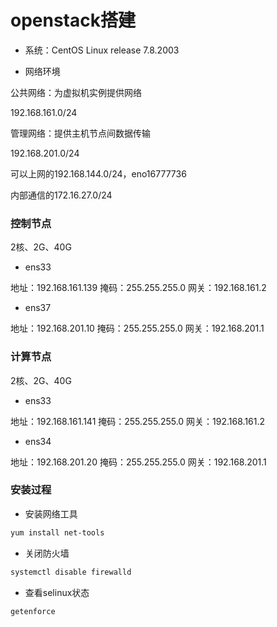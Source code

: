 # openstack搭建


* 系统：CentOS Linux release 7.8.2003

* 网络环境

公共网络：为虚拟机实例提供网络

192.168.161.0/24

管理网络：提供主机节点间数据传输

192.168.201.0/24


可以上网的192.168.144.0/24，eno16777736


内部通信的172.16.27.0/24


### 控制节点

2核、2G、40G

* ens33

地址：192.168.161.139
掩码：255.255.255.0
网关：192.168.161.2

* ens37

地址：192.168.201.10
掩码：255.255.255.0
网关：192.168.201.1


### 计算节点

2核、2G、40G

* ens33

地址：192.168.161.141
掩码：255.255.255.0
网关：192.168.161.2

* ens34

地址：192.168.201.20
掩码：255.255.255.0
网关：192.168.201.1


### 安装过程

* 安装网络工具

```bash
yum install net-tools
```

* 关闭防火墙

```bash
systemctl disable firewalld
```

* 查看selinux状态

```bash
getenforce
```

